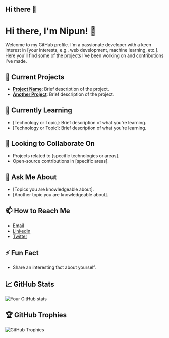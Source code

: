 ## Hi there 👋

<!--
**nipun014/nipun014** is a ✨ _special_ ✨ repository because its `README.md` (this file) appears on your GitHub profile.

Here are some ideas to get you started:

- 🔭 I’m currently working on ...
- 🌱 I’m currently learning ...
- 👯 I’m looking to collaborate on ...
- 🤔 I’m looking for help with ...
- 💬 Ask me about ...
- 📫 How to reach me: ...
- 😄 Pronouns: ...
- ⚡ Fun fact: ...
-->
# Hi there, I'm Nipun! 👋

Welcome to my GitHub profile. I'm a passionate developer with a keen interest in [your interests, e.g., web development, machine learning, etc.]. Here you'll find some of the projects I've been working on and contributions I've made.

## 🔭 Current Projects
- **[Project Name](link-to-project)**: Brief description of the project.
- **[Another Project](link-to-project)**: Brief description of the project.

## 🌱 Currently Learning
- [Technology or Topic]: Brief description of what you're learning.
- [Technology or Topic]: Brief description of what you're learning.

## 👯 Looking to Collaborate On
- Projects related to [specific technologies or areas].
- Open-source contributions in [specific areas].

## 💬 Ask Me About
- [Topics you are knowledgeable about].
- [Another topic you are knowledgeable about].

## 📫 How to Reach Me
- [Email](mailto:your-email@example.com)
- [LinkedIn](https://www.linkedin.com/in/your-linkedin-profile)
- [Twitter](https://twitter.com/your-twitter-handle)

## ⚡ Fun Fact
- Share an interesting fact about yourself.

## 📈 GitHub Stats
![Your GitHub stats](https://github-readme-stats.vercel.app/api?username=nipun014&show_icons=true&theme=radical)

## 🏆 GitHub Trophies
![GitHub Trophies](https://github-profile-trophy.vercel.app/?username=nipun014&theme=radical)
